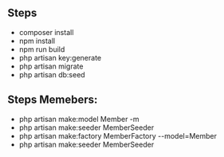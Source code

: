 ## Steps

- composer install
- npm install
- npm run build
- php artisan key:generate
- php artisan migrate
- php artisan db:seed


## Steps Memebers:
- php artisan make:model Member -m
- php artisan make:seeder MemberSeeder
- php artisan make:factory MemberFactory --model=Member
- php artisan make:seeder MemberSeeder


